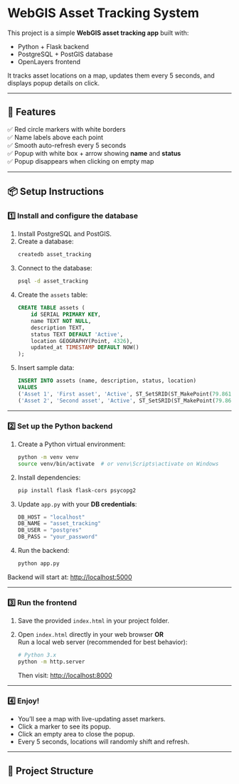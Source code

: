 # WebGIS Asset Tracking System

This project is a simple **WebGIS asset tracking app** built with:
- Python + Flask backend
- PostgreSQL + PostGIS database
- OpenLayers frontend

It tracks asset locations on a map, updates them every 5 seconds, and displays popup details on click.

---

## 🚀 Features

✅ Red circle markers with white borders  
✅ Name labels above each point  
✅ Smooth auto-refresh every 5 seconds  
✅ Popup with white box + arrow showing **name** and **status**  
✅ Popup disappears when clicking on empty map  

---

## 📦 Setup Instructions

### 1️⃣ Install and configure the database

1. Install PostgreSQL and PostGIS.
2. Create a database:
    ```bash
    createdb asset_tracking
    ```
3. Connect to the database:
    ```bash
    psql -d asset_tracking
    ```
4. Create the `assets` table:
    ```sql
    CREATE TABLE assets (
        id SERIAL PRIMARY KEY,
        name TEXT NOT NULL,
        description TEXT,
        status TEXT DEFAULT 'Active',
        location GEOGRAPHY(Point, 4326),
        updated_at TIMESTAMP DEFAULT NOW()
    );
    ```
5. Insert sample data:
    ```sql
    INSERT INTO assets (name, description, status, location)
    VALUES 
    ('Asset 1', 'First asset', 'Active', ST_SetSRID(ST_MakePoint(79.8612, 6.9271), 4326)),
    ('Asset 2', 'Second asset', 'Active', ST_SetSRID(ST_MakePoint(79.8620, 6.9280), 4326));
    ```

---

### 2️⃣ Set up the Python backend

1. Create a Python virtual environment:
    ```bash
    python -m venv venv
    source venv/bin/activate  # or venv\Scripts\activate on Windows
    ```

2. Install dependencies:
    ```bash
    pip install flask flask-cors psycopg2
    ```

3. Update `app.py` with your **DB credentials**:
    ```python
    DB_HOST = "localhost"
    DB_NAME = "asset_tracking"
    DB_USER = "postgres"
    DB_PASS = "your_password"
    ```

4. Run the backend:
    ```bash
    python app.py
    ```

Backend will start at: [http://localhost:5000](http://localhost:5000)

---

### 3️⃣ Run the frontend

1. Save the provided `index.html` in your project folder.
   
2. Open `index.html` directly in your web browser **OR**  
   Run a local web server (recommended for best behavior):
    ```bash
    # Python 3.x
    python -m http.server
    ```
    Then visit: [http://localhost:8000](http://localhost:8000)

---

### 4️⃣ Enjoy!

- You’ll see a map with live-updating asset markers.
- Click a marker to see its popup.
- Click an empty area to close the popup.
- Every 5 seconds, locations will randomly shift and refresh.

---

## 📂 Project Structure

